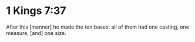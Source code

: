 # 1 Kings 7:37

After this [manner] he made the ten bases: all of them had one casting, one measure, [and] one size.